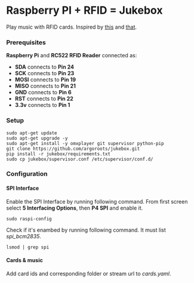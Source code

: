 # Raspberry PI + RFID = Jukebox

Play music with RFID cards. Inspired by [this](https://github.com/hoveeman/music-cards) and [that](https://pimylifeup.com/raspberry-pi-rfid-rc522/).

### Prerequisites
**Raspberry Pi** and **RC522 RFID Reader** connected as:
  - **SDA** connects to **Pin 24**
  - **SCK** connects to **Pin 23**
  - **MOSI** connects to **Pin 19**
  - **MISO** connects to **Pin 21**
  - **GND** connects to **Pin 6**
  - **RST** connects to **Pin 22**
  - **3.3v** connects to **Pin 1**

### Setup
```
sudo apt-get update
sudo apt-get upgrade -y
sudo apt-get install -y omxplayer git supervisor python-pip
git clone https://github.com/argoroots/jukebox.git
pip install -r jukebox/requirements.txt
sudo cp jukebox/supervisor.conf /etc/supervisor/conf.d/
```

### Configuration
#### SPI Interface
Enable the SPI Interface by running following command. From first screen select **5 Interfacing Options**, then **P4 SPI** and enable it.
```
sudo raspi-config
```

Check if it's enambed by running following command. It must list _spi_bcm2835_.
```
lsmod | grep spi
```

#### Cards & music
Add card ids and corresponding folder or stream url to _cards.yaml_.
